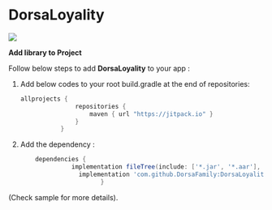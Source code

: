 
# DorsaLoyality   

[![](https://jitpack.io/v/DorsaFamily/DorsaLoyality.svg)](https://jitpack.io/#DorsaFamily/DorsaLoyality)

**Add library to Project**

Follow below steps to add **DorsaLoyality** to your app :


  1. Add below codes to your root build.gradle at the end of repositories:
     ```gradle
     allprojects {
                    repositories {
                        maven { url "https://jitpack.io" }
                    }
                }
     ```
  2. Add the dependency :
      ```gradle
          dependencies {
			        implementation fileTree(include: ['*.jar', '*.aar'], dir: 'libs')
                      implementation 'com.github.DorsaFamily:DorsaLoyality:LAST VERSION'
                            }
      ```

(Check sample for more details).                     
